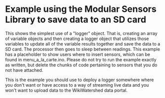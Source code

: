 # Example using the Modular Sensors Library to save data to an SD card

This shows the simplest use of a "logger" object.  That is, creating an array of variable objects and then creating a logger object that utilizes those variables to update all of the variable results together and save the data to a SD card.  The processor then goes to sleep between readings.  This example has a placeholder to show users where to insert sensors, which can be found in menu_a_la_carte.ino.  Please do not try to run the example exactly as written, but delete the chunks of code pertaining to sensors that you do not have attached.

This is the example you should use to deploy a logger somewhere where you don't want or have access to a way of streaming live data and you won't want to upload data to the WikiWatershed data portal.

